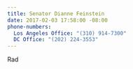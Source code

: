 ```yaml
---
title: Senator Dianne Feinstein
date: 2017-02-03 17:58:00 -08:00
phone-numbers:
  Los Angeles Office: "(310) 914-7300"
  DC Office: "(202) 224-3553"
---
```


Rad
